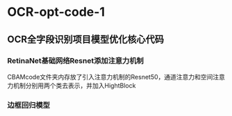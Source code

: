 # **OCR-opt-code-1**  
## OCR全字段识别项目模型优化核心代码  
### RetinaNet基础网络Resnet添加注意力机制  
CBAMcode文件夹内存放了引入注意力机制的Resnet50，通道注意力和空间注意力机制分别用两个类去表示，并加入HightBlock  
### 边框回归模型  


